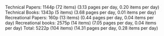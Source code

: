 Technical Papers: 1144p (72 items) (3.13 pages per day, 0.20 items per day)
Technical Books: 1343p (5 items) (3.68 pages per day, 0.01 items per day)
Recreational Papers: 160p (13 items) (0.44 pages per day, 0.04 items per day)
Recreational books: 2575p (14 items) (7.05 pages per day, 0.04 items per day)
Total: 5222p (104 items) (14.31 pages per day, 0.28 items per day)
